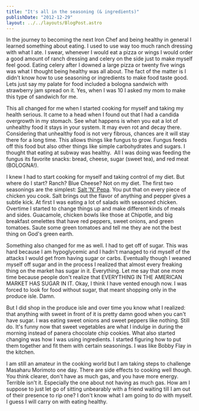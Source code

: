 ```yaml
---
title: "It's all in the seasoning (& ingredients)"
publishDate: "2012-12-29"
layout: ../../layouts/BlogPost.astro
---
```


In the journey to becoming the next Iron Chef and being healthy in general I learned something about eating. I used to use way too much ranch dressing with what I ate. I swear, whenever I would eat a pizza or wings I would order a good amount of ranch dressing and celery on the side just to make myself feel good. Eating celery after I downed a large pizza or twenty five wings was what I thought being healthy was all about. The fact of the matter is I didn't know how to use seasoning or ingredients to make food taste good. Lets just say my palate for food included a bologna sandwich with strawberry jam spread on it. Yes, when I was 10 I asked my mom to make this type of sandwich for me.

This all changed for me when I started cooking for myself and taking my health serious. It came to a head when I found out that I had a candida overgrowth in my stomach. See what happens is when you eat a lot of unhealthy food it stays in your system. It may even rot and decay there. Considering that unhealthy food is not very fibrous, chances are it will stay there for a long time. This allows things like fungus to grow. Fungus feeds off this food but also other things like simple carbohydrates and sugars. I thought that eating at subway was healthy.  All I was doing was feeding the fungus its favorite snacks: bread, cheese, sugar (sweet tea), and red meat (BOLOGNA!).

I knew I had to start cooking for myself and taking control of my diet. But where do I start? Ranch? Blue Cheese? Not on my diet. The first two seasonings are the simplest: [Salt 'N' Pepa](http://www.youtube.com/watch?v=8-WFNbMohTQ). You put that on every piece of chicken you cook. Salt brings out the flavor of anything and pepper gives a subtle kick. At first I was eating a lot of salads with seasoned chicken. Overtime I started to change things up and make different kinds of meals and sides. Guacamole, chicken bowls like those at Chipotle, and big breakfast omelettes that have red peppers, sweet onions, and green tomatoes. Saute some green tomatoes and tell me they are not the best thing on God's green earth. 

Something also changed for me as well. I had to get off of sugar. This was hard because I am hypoglycemic and I hadn't managed to rid myself of the attacks I would get from having sugar or carbs. Eventually though I weaned myself off sugar and in the process I realized that almost every freaking thing on the market has sugar in it. Everything. Let me say that one more time because people don't realize that EVERYTHING IN THE AMERICAN MARKET HAS SUGAR IN IT. Okay, I think I have vented enough now. I was forced to look for food without sugar, that meant shopping only in the produce isle. Damn.

But I did shop in the produce isle and over time you know what I realized: that anything with sweet in front of it is pretty damn good when you can't have sugar. I was eating sweet onions and sweet peppers like nothing. Still do. It's funny now that sweet vegetables are what I indulge in during the morning instead of panera chocolate chip cookies. What also started changing was how I was using ingredients. I started figuring how to put them together and fit them with certain seasonings. I was like Bobby Flay in the kitchen.

I am still an amateur in the cooking world but I am taking steps to challenge Masaharu Morimoto one day. There are side effects to cooking well though. You think clearer, don't have as much gas, and you have more energy. Terrible isn't it. Especially the one about not having as much gas. How am I suppose to just let go of sitting unbearably with a friend waiting till I am out of their presence to rip one? I don't know what I am going to do with myself. I guess I will carry on with eating healthy.
